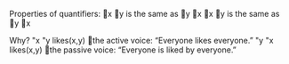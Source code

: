 Properties of quantifiers:
x y is the same as y x
x y is the same as y x

Why?
 "x "y likes(x,y) the active voice: “Everyone likes everyone.”
 "y "x likes(x,y) the passive voice: “Everyone is liked by everyone.”
